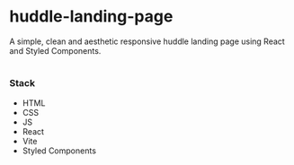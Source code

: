 # huddle-landing-page
A simple, clean and aesthetic responsive huddle landing page using React and Styled Components.
#

### Stack
- HTML
- CSS
- JS
- React
- Vite
- Styled Components
